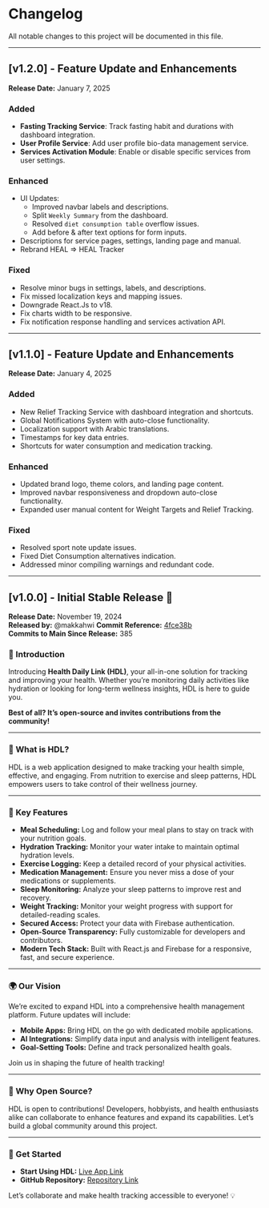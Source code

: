 # Changelog

All notable changes to this project will be documented in this file.

---

## [v1.2.0] - Feature Update and Enhancements

**Release Date:** January 7, 2025

### Added

- **Fasting Tracking Service**: Track fasting habit and durations with dashboard integration.
- **User Profile Service**: Add user profile bio-data management service.
- **Services Activation Module**: Enable or disable specific services from user settings.

### Enhanced

- UI Updates:
  - Improved navbar labels and descriptions.
  - Split `Weekly Summary` from the dashboard.
  - Resolved `diet consumption table` overflow issues.
  - Add before & after text options for form inputs.
- Descriptions for service pages, settings, landing page and manual.
- Rebrand HEAL => HEAL Tracker

### Fixed

- Resolve minor bugs in settings, labels, and descriptions.
- Fix missed localization keys and mapping issues.
- Downgrade React.Js to v18.
- Fix charts width to be responsive.
- Fix notification response handling and services activation API.

---

## [v1.1.0] - Feature Update and Enhancements

**Release Date:** January 4, 2025

### Added

- New Relief Tracking Service with dashboard integration and shortcuts.
- Global Notifications System with auto-close functionality.
- Localization support with Arabic translations.
- Timestamps for key data entries.
- Shortcuts for water consumption and medication tracking.

### Enhanced

- Updated brand logo, theme colors, and landing page content.
- Improved navbar responsiveness and dropdown auto-close functionality.
- Expanded user manual content for Weight Targets and Relief Tracking.

### Fixed

- Resolved sport note update issues.
- Fixed Diet Consumption alternatives indication.
- Addressed minor compiling warnings and redundant code.

---

## [v1.0.0] - Initial Stable Release 🌟

**Release Date:** November 19, 2024  
**Released by:** @makkahwi
**Commit Reference:** [4fce38b](https://github.com/makkahwi/heal-tracker/commit/4fce38be0e16be492e1ff33d7e042172667b7626)  
**Commits to Main Since Release:** 385  

### 🎉 Introduction

Introducing **Health Daily Link (HDL)**, your all-in-one solution for tracking and improving your health. Whether you’re monitoring daily activities like hydration or looking for long-term wellness insights, HDL is here to guide you.  

**Best of all? It’s open-source and invites contributions from the community!**

---

### 🌟 What is HDL?

HDL is a web application designed to make tracking your health simple, effective, and engaging. From nutrition to exercise and sleep patterns, HDL empowers users to take control of their wellness journey.

---

### 🔑 Key Features

- **Meal Scheduling:** Log and follow your meal plans to stay on track with your nutrition goals.  
- **Hydration Tracking:** Monitor your water intake to maintain optimal hydration levels.  
- **Exercise Logging:** Keep a detailed record of your physical activities.  
- **Medication Management:** Ensure you never miss a dose of your medications or supplements.  
- **Sleep Monitoring:** Analyze your sleep patterns to improve rest and recovery.  
- **Weight Tracking:** Monitor your weight progress with support for detailed-reading scales.  
- **Secured Access:** Protect your data with Firebase authentication.  
- **Open-Source Transparency:** Fully customizable for developers and contributors.  
- **Modern Tech Stack:** Built with React.js and Firebase for a responsive, fast, and secure experience.

---

### 🌍 Our Vision

We’re excited to expand HDL into a comprehensive health management platform. Future updates will include:  

- **Mobile Apps:** Bring HDL on the go with dedicated mobile applications.  
- **AI Integrations:** Simplify data input and analysis with intelligent features.  
- **Goal-Setting Tools:** Define and track personalized health goals.

Join us in shaping the future of health tracking!

---

### 🤝 Why Open Source?

HDL is open to contributions! Developers, hobbyists, and health enthusiasts alike can collaborate to enhance features and expand its capabilities. Let’s build a global community around this project.

---

### 🔗 Get Started

- **Start Using HDL:** [Live App Link](#)  
- **GitHub Repository:** [Repository Link](#)

Let’s collaborate and make health tracking accessible to everyone! 💡
